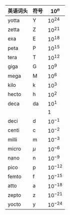 | 英语词头  | 符号    | $10^n$     |
| ----- | ----- | ---------- |
| yotta | Y     | $10^{24}$  |
| zetta | Z     | $10^{21}$  |
| exa   | E     | $10^{18}$  |
| peta  | P     | $10^{15}$  |
| tera  | T     | $10^{12}$  |
| giga  | G     | $10^9$     |
| mega  | M     | $10^6$     |
| kilo  | k     | $10^3$     |
| hecto | h     | $10^2$     |
| deca  | da    | $10^1$     |
|       |       | 1          |
| deci  | d     | $10^{-1}$  |
| centi | c     | $10^{-2}$  |
| milli | m     | $10^{-3}$  |
| micro | $\mu$ | $10^{-6}$  |
| nano  | n     | $10^{-9}$  |
| pico  | p     | $10^{-12}$ |
| femto | f     | $10^{-15}$ |
| atto  | a     | $10^{-18}$ |
| zepto | z     | $10^{-21}$ |
| yocto | y     | $10^{-24}$ |